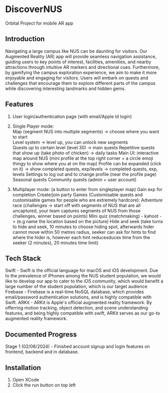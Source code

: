 # DiscoverNUS
Orbital Project for mobile AR app

## Introduction
Navigating a large campus like NUS can be daunting for visitors. Our Augmented Reality (AR) app will provide seamless navigation assistance, guiding users to key points of interest, facilities, amenities, and nearby attractions through intuitive AR markers and directional cues. Furthermore, by gamifying the campus exploration experience, we aim to make it more enjoyable and engaging for visitors. Users will embark on quests and challenges that encourage them to explore different parts of the campus while discovering interesting landmarks and hidden gems.

## Features
1. User login/authentication page (with email/Apple Id login)

2. Single Player mode: <br>
Map (segment NUS into multiple segments) -> choose where you want to start <br>
Level system -> level up, you can unlock new segments <br>
Quests up to certain level (level 30) -> main quests
Repetitive quests that show up (take photo of chicken) -> daily tasks
Main UI: interactive map around NUS (mini profile at the top right corner + a circle emoji thingy to show where you at on the map)
Profile can be expanded (click on it) -> show completed quests, exp/levels -> completed quests, exp, levels
Settings to log out and to change profile (near the profile page)
Seasonal quests
Community quests (admin + user account)

3. Multiplayer mode: (a button to enter from singleplayer map)
Gain exp for completion
Create/join party
Games (Customisable quests and customisable games for people who are extremely hardcore):
Adventure race (challenges -> start off with segments of NUS that are all uncaptured,  your team captures segments of NUS from those challenges, winner based on points)
Mini quiz (matchmaking) - kahoot -> (e.g name the location based on the picture)
Hide and seek (take turns to hide and seek, 10 minutes to choose hiding spot, afterwards hider cannot move within 50 metres radius, seeker can ask for hints to find where the hider is, however each hint reducesduces time from the seeker (2 minutes), 20 minutes time limit)

## Tech Stack
Swift - Swift is the official language for macOS and iOS development. Due to the prevalence of iPhones among the NUS student population, we would like to develop our app to cater to the iOS community, which would benefit a large number of the student population, which is our target audience
Firebase - Firebase is a real-time NoSQL database, which provides email/password authentication solutions, and is highly compatible with Swift.
ARKit - ARKit is Apple's official augmented reality framework. By offerring motion tracking, object detection, and scene understanding features, and being highly compatible with swift, ARKit serves as our go-to augmented reality framework.

## Documented Progress
Stage 1 (02/06/2024) - Finished account signup and login features on frontend, backend and in database.

## Installation
1. Open XCode
2. Click the run button on top left
